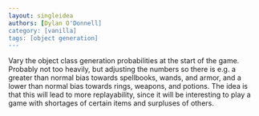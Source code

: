 ```yaml
---
layout: singleidea
authors: [Dylan O'Donnell]
category: [vanilla]
tags: [object generation]
---
```

Vary the object class generation probabilities at the start of the game.
Probably not too heavily, but adjusting the numbers so there is e.g. a greater
than normal bias towards spellbooks, wands, and armor, and a lower than normal
bias towards rings, weapons, and potions. The idea is that this will lead to
more replayability, since it will be interesting to play a game with shortages
of certain items and surpluses of others.
